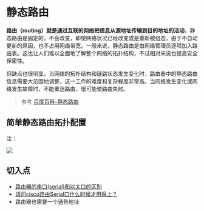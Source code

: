 # 静态路由

**路由（routing）就是通过互联的网络把信息从源地址传输到目的地址的活动**，静态路由是固定的，不会改变，即使网络状况已经改变或是重新被组态，由于不自动更新的原因，也不占用网络带宽。一般来说，静态路由是由网络管理员逐项加入路由表。这也让人们难以全面地了解整个网络的拓扑结构，不过相对来说也提高安全保密性。

但缺点也很明显，当网络的拓扑结构和链路状态发生变化时，路由器中的静态路由信息需要大范围地调整，这一工作的难度和复杂程度非常高。当网络发生变化或网络发生故障时，不能重选路由，很可能使路由失败。

> 参考 [百度百科-静态路由](https://baike.baidu.com/item/%E9%9D%99%E6%80%81%E8%B7%AF%E7%94%B1)

## 简单静态路由拓扑配置

注：

![](https://i.postimg.cc/nhR4HD3F/2019-10-15-100252.png)

## 切入点

* [路由器的串口(serial)和以太口的区别](https://zhidao.baidu.com/question/90495384.html)
* [ 请问cisco路由Serial口什么时候才用得上？](https://bbs.51cto.com/thread-1415728-1-1.html)
* 路由器也需要一个通告地址
